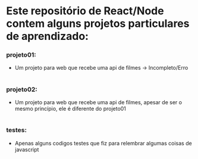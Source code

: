 # Este repositório de React/Node contem alguns projetos particulares de aprendizado:

### projeto01: 
- Um projeto para web que recebe uma api de filmes -> Incompleto/Erro

#

### projeto02: 
- Um projeto para web que recebe uma api de filmes, apesar de ser o mesmo princípio, ele é diferente do projeto01

#

### testes:
- Apenas alguns codigos testes que fiz para relembrar algumas coisas de javascript
